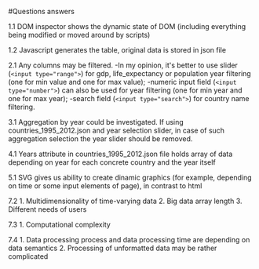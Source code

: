 ﻿#Questions answers

1.1 DOM inspector shows the dynamic state of DOM (including everything being modified or moved around by scripts)

1.2 Javascript generates the table, original data is stored in json file

2.1 Any columns may be filtered.
    -In my opinion, it's better to use slider (`<input type="range">`) for gdp, life_expectancy or population year filtering (one for min value and one for max value);
    -numeric input field (`<input type="number">`) can also be used for year filtering (one for min year and one for max year);
    -search field (`<input type="search">`) for country name filtering.

3.1 Aggregation by year could be investigated. If using countries_1995_2012.json and year selection slider, in case of such aggregation selection the year slider should be removed.

4.1 Years attribute in countries_1995_2012.json file holds array of data depending on year for each concrete country and the year itself

5.1 SVG gives us ability to create dinamic graphics (for example, depending on time or some input elements of page), in contrast to html

7.2
    1. Multidimensionality of time-varying data
    2. Big data array length
    3. Different needs of users

7.3
    1. Computational complexity

7.4
    1. Data processing process and data processing time are depending on data semantics
    2. Processing of unformatted data may be rather complicated

